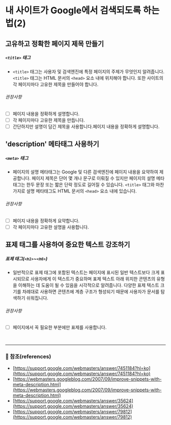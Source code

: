 # 내 사이트가 Google에서 검색되도록 하는법(2)

## 고유하고 정확한 페이지 제목 만들기

##### `<title>` 태그
- `<title>` 태그는 사용자 및 검색엔진에 특정 페이지의 주제가 무엇인지 알려줍니다. `<title>` 태그는 HTML 문서의 `<head>` 요소 내에 위치해야 합니다. 또한 사이트의 각 페이지마다 고유한 제목을 만들어야 합니다.

###### 권장사항
- [ ] 페이지 내용을 정확하게 설명합니다.
- [ ] 각 페이지마다 고유한 제목을 만듭니다.
- [ ] 간단하지만 설명이 담긴 제목을 사용합니다.페이지 내용을 정확하게 설명합니다.

## 'description' 메타태그 사용하기

##### `<meta>` 태그
- 페이지의 설명 메타태그는 Google 및 다른 검색엔진에 페이지 내용을 요약하여 제공합니다. 페이지 제목은 단어 몇 개나 문구로 이뤄질 수 있지만 페이지의 설명 메타태그는 한두 문장 또는 짧은 단락 정도로 길어질 수 있습니다. `<title>` 태그와 마찬가지로 설명 메타태그도 HTML 문서의 `<head>` 요소 내에 있습니다.

###### 권장사항
- [ ] 페이지 내용을 정확하게 요약합니다.
- [ ] 각 페이지마다 고유한 설명을 사용합니다.

## 표제 태그를 사용하여 중요한 텍스트 강조하기

##### 표제 태그(`<h1>`~`<h6>`)
- 일반적으로 표제 태그에 포함된 텍스트는 페이지에 표시된 일반 텍스트보다 크게 표시되므로 사용자에게 이 텍스트가 중요하며 표제 텍스트 아래 위치한 콘텐츠의 유형을 이해하는 데 도움이 될 수 있음을 시각적으로 알려줍니다. 다양한 표제 텍스트 크기를 차례대로 사용하면 콘텐츠에 계층 구조가 형성되기 때문에 사용자가 문서를 탐색하기 쉬워집니다.

###### 권장사항
- [ ] 페이지에서 꼭 필요한 부분에만 표제를 사용합니다.

<br>

---
### :bookmark_tabs: 참조(references)
- [https://support.google.com/webmasters/answer/7451184?hl=ko](https://support.google.com/webmasters/answer/7451184?hl=ko)
- [https://webmasters.googleblog.com/2007/09/improve-snippets-with-meta-description.html](https://webmasters.googleblog.com/2007/09/improve-snippets-with-meta-description.html)
- [https://support.google.com/webmasters/answer/35624](https://support.google.com/webmasters/answer/35624)
- [https://support.google.com/webmasters/answer/79812](https://support.google.com/webmasters/answer/79812)